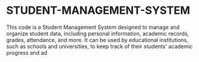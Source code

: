 # STUDENT-MANAGEMENT-SYSTEM
This code is a Student Management System designed to manage and organize student data, including personal information, academic records, grades, attendance, and more. It can be used by educational institutions, such as schools and universities, to keep track of their students' academic progress and ad
